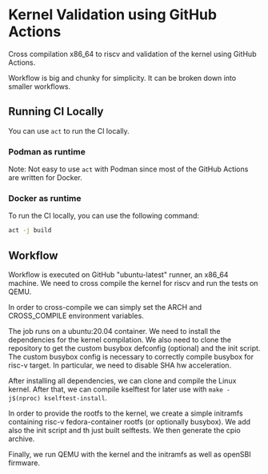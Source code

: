 # Kernel Validation using GitHub Actions
Cross compilation x86_64 to riscv and validation of the kernel using GitHub Actions.

Workflow is big and chunky for simplicity. It can be broken down into smaller workflows.

## Running CI Locally
You can use `act` to run the CI locally.

### Podman as runtime
Note: Not easy to use `act` with Podman since most of the GitHub Actions are written for Docker.

### Docker as runtime
To run the CI locally, you can use the following command:
```bash
act -j build
```

## Workflow
Workflow is executed on GitHub "ubuntu-latest" runner, an x86_64 machine. We need to cross compile the kernel for riscv and run the tests on QEMU.

In order to cross-compile we can simply set the ARCH and CROSS_COMPILE environment variables.

The job runs on a ubuntu:20.04 container. We need to install the dependencies for the kernel compilation.
We also need to clone the repository to get the custom busybox defconfig (optional) and the init script.
The custom busybox config is necessary to correctly compile busybox for risc-v target. In particular, we need to disable SHA hw acceleration.

After installing all dependencies, we can clone and compile the Linux kernel. After that, we can compile kselftest for later use with `make -j$(nproc) kselftest-install`.

In order to provide the rootfs to the kernel, we create a simple initramfs containing risc-v fedora-container rootfs (or optionally busybox). We add also the init script and th just built selftests.
We then generate the cpio archive.

Finally, we run QEMU with the kernel and the initramfs as well as openSBI firmware. 
